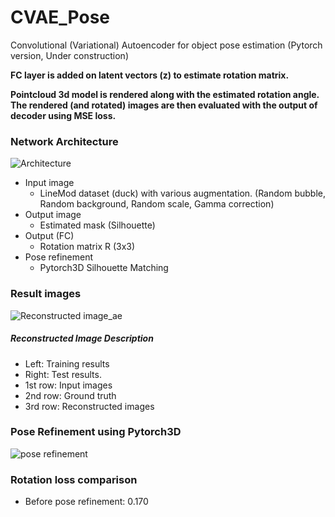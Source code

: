 # CVAE_Pose
Convolutional (Variational) Autoencoder for object pose estimation (Pytorch version, Under construction)

**FC layer is added on latent vectors (z) to estimate rotation matrix.**

**Pointcloud 3d model is rendered along with the estimated rotation angle. The rendered (and rotated) images are then evaluated with the output of decoder using MSE loss.**

### Network Architecture
![Architecture](https://github.com/peytonhong/CVAE_Pose/blob/master/docs/structure(silhouette_matching).png)

* Input image
  * LineMod dataset (duck) with various augmentation. (Random bubble, Random background, Random scale, Gamma correction)
* Output image
  * Estimated mask (Silhouette)
* Output (FC)
  * Rotation matrix R (3x3)
* Pose refinement
  * Pytorch3D Silhouette Matching

### Result images
![Reconstructed image_ae](https://github.com/peytonhong/CVAE_Pose/blob/master/docs/image_at_epoch_9999(silhouette).png)

##### Reconstructed Image Description
* Left: Training results
* Right: Test results.
* 1st row: Input images
* 2nd row: Ground truth
* 3rd row: Reconstructed images

### Pose Refinement using Pytorch3D
![pose refinement](https://github.com/peytonhong/CVAE_Pose/blob/master/docs/obj_optimization_demo.gif)

### Rotation loss comparison
* Before pose refinement: 0.170

